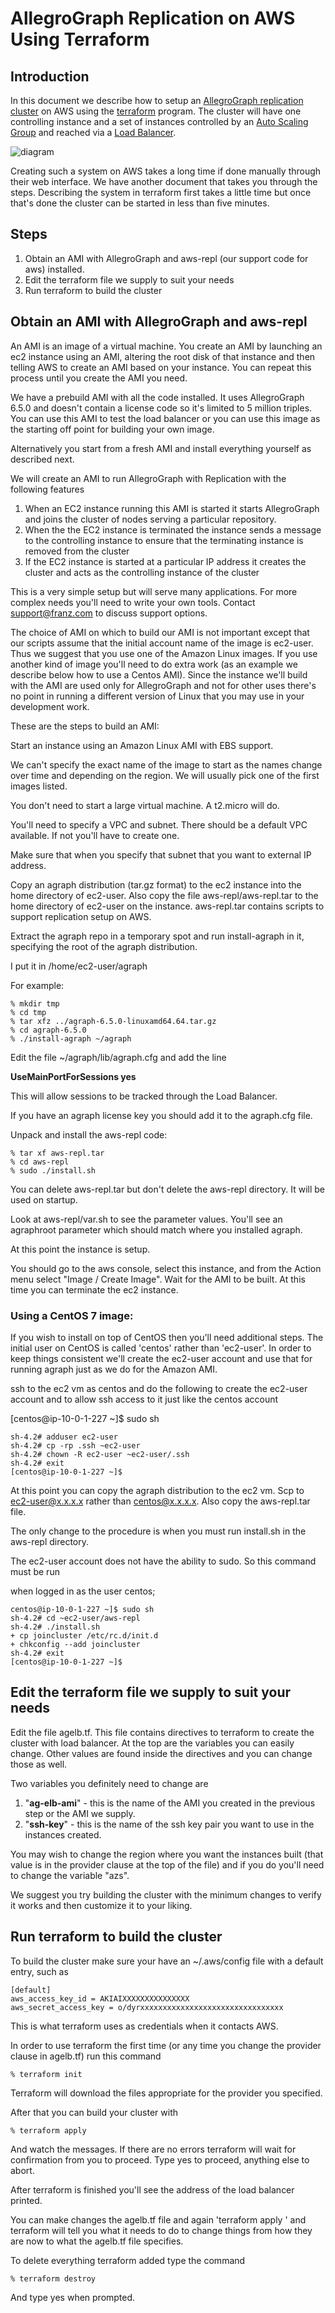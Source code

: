 # AllegroGraph Replication on AWS Using Terraform

## Introduction

In this document we describe how to setup an [AllegroGraph replication cluster](https://franz.com/agraph/support/documentation/current/multi-master.html) on AWS using the [terraform](https://www.terraform.io/) program.  The cluster will have one controlling instance and a set of instances controlled by an [Auto Scaling Group](https://docs.aws.amazon.com/autoscaling/) and reached via a [Load Balancer](https://docs.aws.amazon.com/elasticloadbalancing/).

![diagram](agraph_mmr_elb.svg)

Creating such a system on AWS takes a long time if done manually
through their web interface.  We have another document that takes you
through the steps.  Describing the system in terraform first takes a
little time but once that's done the cluster can be started in less than
five minutes.

## Steps

1. Obtain an AMI with AllegroGraph and aws-repl (our support code for aws) installed. 
2. Edit the terraform file we supply to suit your needs
3. Run terraform to build the cluster

## Obtain an AMI with AllegroGraph and aws-repl

  An AMI is an image of a virtual machine.    You create an AMI by launching an ec2 instance using an AMI, altering the root disk of that instance and then telling AWS to create an AMI based on your instance.    You can repeat this process until you create the AMI you need.

 We have a prebuild AMI with all the code installed.  It uses AllegroGraph 6.5.0 and doesn't contain a license code so it's limited to 5 million triples.    You can use this AMI to test the load balancer or you can use this image as the starting off point for building your own image.

Alternatively you start from a fresh AMI and install everything yourself as described next.

We will  create an AMI to run AllegroGraph with Replication with the following features

1. When an EC2 instance running this AMI is started it starts AllegroGraph and joins the cluster of nodes serving a particular repository.
2. When the the EC2 instance is terminated the instance sends a message to the controlling instance to ensure that the terminating instance  is removed from the cluster
3. If the EC2 instance is started at a particular IP address it creates the cluster and acts as the controlling instance of the cluster

This is a very simple setup but will serve many applications.   For more complex needs you'll need to write your own tools.   Contact support@franz.com to discuss support options.

The choice of AMI on which to build our AMI is not important except that our scripts assume that the initial account name of the image is ec2-user.    Thus we suggest that you use one of the Amazon Linux images.  If you use another kind of image you'll need to do extra work (as an example we describe below how to use a Centos AMI).   Since the instance we'll build with the AMI are used only for AllegroGraph and not for other uses there's no point in running a  different version of Linux that you may use in your development work.

These are the steps to build an AMI:

Start an instance using an Amazon Linux AMI with EBS support.    

We can't specify the exact name of the image to start as the names change over time and depending on the region.   We will usually pick one of the first images listed.

You don't need to start a large virtual machine.  A t2.micro will do.  

You'll need to specify a VPC and subnet.  There should be a default VPC available.  If not you'll have to create one.  

Make sure that when you specify that subnet that you want to external IP address.

Copy an agraph distribution (tar.gz format) to the ec2 instance into the home directory of ec2-user.  Also copy the file aws-repl/aws-repl.tar to the home directory of ec2-user on the instance.
aws-repl.tar contains scripts to support replication setup on AWS.

Extract the agraph repo in a temporary spot and run install-agraph in it, specifying the root of the agraph distribution.

I put it in  /home/ec2-user/agraph  

For example:
```
% mkdir tmp
% cd tmp
% tar xfz ../agraph-6.5.0-linuxamd64.64.tar.gz
% cd agraph-6.5.0
% ./install-agraph ~/agraph
```
Edit the file ~/agraph/lib/agraph.cfg  and add the line

**UseMainPortForSessions yes**

This will allow sessions to be tracked through the Load Balancer.

If you have an agraph license key you should  add it to the agraph.cfg file.

Unpack and install the aws-repl code:
```
% tar xf aws-repl.tar
% cd aws-repl
% sudo ./install.sh
```
You can delete aws-repl.tar but don't delete the aws-repl directory.  It will be used on startup.

Look at aws-repl/var.sh to see the parameter values.   You'll see an agraphroot parameter which should match where you installed agraph.

At this point the instance is setup.

You should go to the aws console, select this instance, and from the Action menu select "Image / Create Image".  Wait for the AMI to be built.  At this time you can terminate the ec2 instance.

### Using a CentOS 7 image:

If you wish to install on top of CentOS then you'll need additional steps.  The initial user on CentOS is called 'centos' rather than 'ec2-user'.   In order to keep things consistent we'll create the ec2-user account and use that for running agraph just as we do for the Amazon AMI.

ssh to the ec2 vm as centos and do the following to create the ec2-user account and to allow ssh access to it just like the centos account

[centos@ip-10-0-1-227 ~]$ sudo sh
```
sh-4.2# adduser ec2-user
sh-4.2# cp -rp .ssh ~ec2-user
sh-4.2# chown -R ec2-user ~ec2-user/.ssh
sh-4.2# exit
[centos@ip-10-0-1-227 ~]$
```
At this point you can copy the agraph distribution to the ec2 vm.  Scp to ec2-user@x.x.x.x rather than centos@x.x.x.x.    Also copy the aws-repl.tar file.

The only change to the procedure is when you must run install.sh in the aws-repl directory.

The ec2-user account does not have the ability to sudo.   So this command must be run

when logged in as the user centos;
```
centos@ip-10-0-1-227 ~]$ sudo sh
sh-4.2# cd ~ec2-user/aws-repl
sh-4.2# ./install.sh
+ cp joincluster /etc/rc.d/init.d
+ chkconfig --add joincluster
sh-4.2# exit
[centos@ip-10-0-1-227 ~]$
```
## Edit the terraform file we supply to suit your needs

Edit the file agelb.tf.   This file contains directives to terraform to create the cluster with load balancer.   At the top are the variables you can easily change.   Other values are found inside the directives and you can change those as well.  

Two variables you definitely need to change are

1. "**ag-elb-ami**"   -  this is the name of the AMI you created in the previous step or the AMI we supply.
2. "**ssh-key**"  - this is the name of the ssh key pair you want to use in the instances created.

You may wish to change the region where you want the instances built (that value is in the provider clause at the top of the file) and if you do you'll need to change the variable "azs".

We suggest you try building the cluster with the minimum changes to verify it works and then customize it to your liking.

## Run terraform to build the cluster

To build the cluster make sure your have an ~/.aws/config file with a default entry, such as
```
[default]
aws_access_key_id = AKIAIXXXXXXXXXXXXXXX
aws_secret_access_key = o/dyrxxxxxxxxxxxxxxxxxxxxxxxxxxxxxxxx
```
This is what terraform uses as credentials when it contacts AWS.

In order to use terraform the first time (or any time you change the provider clause in agelb.tf) run this command
```
% terraform init
```
Terraform will download the files appropriate for the provider you specified.

After that you can build your cluster with
```
% terraform apply
```
And watch the messages.  If there are no errors terraform will wait for confirmation from you to proceed.  Type  yes  to proceed, anything else to abort.

After terraform is finished you'll see the address of the load balancer printed.

You can make changes the agelb.tf file and again 'terraform apply ' and terraform will tell you what it needs to do to change things from how they are now to what the agelb.tf file specifies.

To delete everything terraform added type the command
```
% terraform destroy
```
And type  yes  when prompted.
